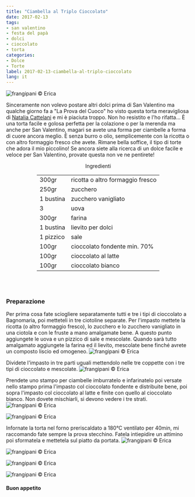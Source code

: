 ```yaml
---
title: "Ciambella al Triplo Cioccolato"
date: 2017-02-13
tags:
- san valentino
- festa del papà
- dolci
- cioccolato
- torta
categories:
- Dolce
- Torte
label: 2017-02-13-ciambella-al-triplo-cioccolato
lang: it
---
```

![](header.jpg "frangipani © Erica")

Sinceramente non volevo postare altri dolci prima di San Valentino ma qualche giorno fa a "La Prova del Cuoco" ho visto questa torta meravigliosa di <a href="http://www.tempodicottura.it" target="_blank">Natalia Cattelani</a> e mi è piaciuta troppo. Non ho resistito e l'ho rifatta... È una torta facile e golosa perfetta per la colazione o per la merenda ma anche per San Valentino, magari se avete una forma per ciambelle a forma di cuore ancora meglio. È senza burro o olio, semplicemente con la ricotta o con altro formaggio fresco che avete. Rimane bella soffice, il tipo di torte che adora il mio piccolino! Se ancora siete alla ricerca di un dolce facile e veloce per San Valentino, provate questa non ve ne pentirete!

<div id="wrapper" style="text-align: center">
  <div id="yourdiv" style="display: inline-block;">
    <div class="ingredients">
      <div class="ingredients-title">Ingredienti</div>
      <table>
        <tbody>
          </tr>
            <td>300gr</td>
            <td>ricotta o altro formaggio fresco</td>
          </tr>
          <tr>
            <td>250gr</td>
            <td>zucchero</td>
          </tr>
          <tr>
            <td>1 bustina</td>
            <td>zucchero vanigliato</td>        
          </tr>
          <tr>
            <td>3</td>
            <td>uova</td>
          </tr>
          <tr>
            <td>300gr</td>
            <td>farina</td>
          </tr>
          <tr>
            <td>1 bustina</td>
            <td>lievito per dolci</td>
          </tr>
          <tr>
            <td>1 pizzico</td>
            <td>sale</td>
          </tr>      
          <tr>
            <td>100gr</td>
            <td>cioccolato fondente min. 70%</td>
          </tr>
          <tr>
            <td>100gr</td>
            <td>cioccolato al latte</td>
          </tr>
          <tr>
            <td>100gr</td>
            <td>cioccolato bianco</td>
          </tr>
        </tbody>
      </table>
      <br></br>
    </div>
  </div>
</div>


<h3>
  <font color="grey">
    <i class="fa fa-cogs"></i>
  </font> Preparazione
</h3>

Per prima cosa fate sciogliere separatamente tutti e tre i tipi di cioccolato a Bagnomaria, poi metteteli in tre ciotoline separate. Per l'impasto mettete la ricotta (o altro formaggio fresco), lo zucchero e lo zucchero vanigliato in una ciotola e con le fruste a mano amalgamate bene. A questo punto aggiungete le uova e un pizzico di sale e mescolate. Quando sarà tutto amalgamato aggiungete la farina ed il lievito, mescolate bene finché avrete un composto liscio ed omogeneo.
![](impasto.jpg "frangipani © Erica")

Dividete l'impasto in tre parti uguali mettendolo nelle tre coppette con i tre tipi di cioccolato e mescolate.
![](impasticioccolato.jpg "frangipani © Erica")

Prendete uno stampo per ciambelle imburratelo e infarinatelo poi versate nello stampo prima l'impasto col cioccolato fondente e distribuite bene, poi sopra l'impasto col cioccolato al latte e finite con quello al cioccolato bianco. Non dovete mischiarli, si devono vedere i tre strati.
![](teglia1.jpg "frangipani © Erica")

![](teglia2.jpg "frangipani © Erica")

Infornate la torta nel forno preriscaldato a 180°C ventilato per 40min, mi raccomando fate sempre la prova stecchino. Fatela intiepidire un attimino poi sformatela e mettetela sul piatto da portata.
![](risultato1.jpg "frangipani © Erica")

![](risultato2.jpg "frangipani © Erica")

![](risultato3.jpg "frangipani © Erica")

![](risultato4.jpg "frangipani © Erica")

<h4>Buon appetito
  <font color="red">
    <i class="fa fa-smile-o"></i>
  </font>
</h4>
